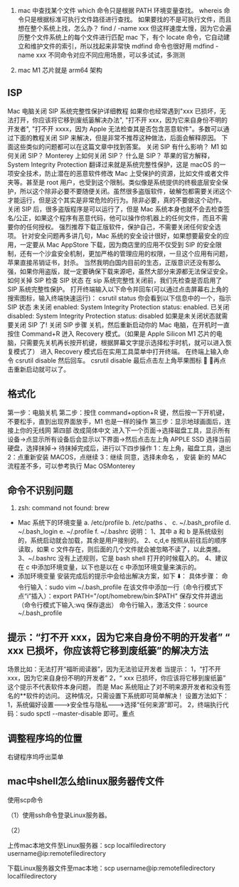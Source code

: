 <!--
 * @Author: yuzihan yuzihanyuzihan@163.com
 * @Date: 2022-05-14 16:59:40
 * @LastEditors: yuzihan yuzihanyuzihan@163.com
 * @LastEditTime: 2022-06-10 13:27:42
 * @FilePath: /fe_interview/工具/mac.md
 * @Description: 这是默认设置,请设置`customMade`, 打开koroFileHeader查看配置 进行设置: https://github.com/OBKoro1/koro1FileHeader/wiki/%E9%85%8D%E7%BD%AE
-->

1. mac 中查找某个文件
   which 命令只是根据 PATH 环境变量查找。
   whereis 命令只是根据标准可执行文件路径进行查找。
   如果要找的不是可执行文件，而且想在整个系统上找，怎么办？
   find / -name xxx
   但这样速度太慢，因为它会遍历整个文件系统上的每个文件进行匹配
   mac 下，有个 locate 命令，它自动建立和维护文件的索引，所以找起来非常快
   mdfind 命令也很好用
   mdfind -name xxx
   不同命令对应不同应用场景，可以多试试，多测测

2. mac M1 芯片就是 arm64 架构

## ISP

Mac 电脑关闭 SIP 系统完整性保护详细教程
如果你也经常遇到"xxx 已损坏，无法打开，你应该将它移到废纸篓解决办法", "打不开 xxx，因为它来自身份不明的开发者", "打不开 xxxx，因为 Apple 无法检查其是否包含恶意软件"。多数可以通过下面的教程关闭 SIP 来解决，但是非常不推荐这种做法，后面会解释原因。
下面这些类似的问题都可以在这篇文章中找到答案。
关闭 SIP 有什么影响？
M1 如何关闭 SIP？
Monterey 上如何关闭 SIP？
什么是 SIP？
苹果的官方解释，System Integrity Protection 翻译过来就是系统完整性保护，这是 macOS 的一项安全技术，防止潜在的恶意软件修改 Mac 上受保护的资源，比如文件或者文件夹等。甚至是 root 用户，也受到这个限制。类似像是系统提供的终极底层安全保护，所以这个除非必要不要随便关闭。虽然很多盗版软件，破解包都需要关闭这个才能运行，但是这个其实是非常危险的行为。除非必要，真的不要做这个动作。
关闭 SIP 后，很多盗版程序是可以运行了，但是 Mac 系统本身也就不会去检查签名/公正，如果这个程序有恶意代码，他可以操作你机器上的任何文件，而且不需要你的任何授权。
强烈推荐下载正版软件，保护自己，不需要关闭任何安全选项。
针对安全问题再多讲几句，Mac 系统的安全设计很好，如果想要最安全的应用，一定要从 Mac AppStore 下载，因为商店里的应用不仅受到 SIP 的安全限制，还有一个沙盒安全机制，更加严格的管理应用的权限，一旦这个应用有问题，苹果直接吊销证书，封杀。
当然我明白国内目前的生态，正版意识还没有那么强，如果你用盗版，就一定要确保下载来源吧，虽然大部分来源都无法保证安全。
如何关掉 SIP
检查 SIP 状态
在 sip 系统完整性关闭前，我们先检查是否启用了 SIP 系统完整性保护。
打开终端输入以下命令并回车(可以通过点击屏幕右上角的搜索图标，输入终端快速运行)：
csrutil status
你会看到以下信息中的一个，指示 SIP 状态
未关闭 enabled:
System Integrity Protection status: enabled.
已关闭 disabled:
System Integrity Protection status: disabled
如果是未关闭状态就需要关闭 SIP 了!
关闭 SIP 步骤
关机，然后重新启动你的 Mac 电脑，在开机时一直按住 Command+R 迸入 Recovery 模式。（如果是 Apple Silicon M1 芯片的电脑，只需要先关机再长按开机键，根据屏幕文字提示选择松手时机，就可以进入恢复模式了）
进入 Recovery 模式后在实用工具菜单中打开终端。
在终端上输入命令 csrutil disable 然后回车。
csrutil disable
最后点击左上角苹果图标  ，再点击重新启动就可以了。

## 格式化

第一步：电脑关机
第二步：按住 command+option+R 键，然后按一下开机键，不要松手，直到出现界面放手，M1 也是一样的操作
第三步：显示地球画面后，连接上你的无线网
第四部 改成简体中文
进入下一个页面->选择磁盘工具，显示所有设备->点显示所有设备后会显示以下界面->然后点击左上角 APPLE SSD 选择当前硬盘，选择抹掉->
待抹掉完成后，进行以下四步操作
1：左上角，磁盘工具，退出
2：点重新安装 MACOS，点继续
3：继续 同意，选择未命名 ， 安装
新的 MAC 流程差不多，可以参考执行
Mac OSMonterey

## 命令不识别问题

1. zsh: command not found: brew

- Mac 系统下的环境变量
  a. /etc/profile
  b. /etc/paths
  、
  c. ~/.bash_profile
  d. ~/.bash_login
  e. ~/.profile
  f. ~/.bashrc
  说明：
  1、其中 a 和 b 是系统级别的，系统启动就会加载，其余是用户接别的。
  2、c,d,e 按照从前往后的顺序读取，如果 c 文件存在，则后面的几个文件就会被忽略不读了，以此类推。
  3、~/.bashrc 没有上述规则，它是 bash shell 打开的时候载入的。
  4、建议在 c 中添加环境变量，以下也是以在 c 中添加环境变量来演示的。
- 添加环境变量
  安装完成后的提示中会给出解决方案，如下 ⬇️：
  具体步骤：
  命令行输入：sudo vim ~/.bash_profile
  在该文件中添加一行（命令行模式下点“i”插入）：export PATH="/opt/homebrew/bin:\$PATH"
  保存文件并退出（命令行模式下输入:wq 保存退出）
  命令行输入，激活文件：source ~/.bash_profile

## 提示：“打不开 xxx，因为它来自身份不明的开发者” “ xxx 已损坏，你应该将它移到废纸篓”的解决方法

场景比如：无法打开“福昕阅读器”，因为无法验证开发者
当提示：
1，“打不开 xxx，因为它来自身份不明的开发者”
2，“ xxx 已损坏，你应该将它移到废纸篓”
这个提示不代表软件本身问题，
而是 Mac 系统阻止了对不明来源开发者和没有签名的\*\*软件的访问。
这种情况，只需设置下系统即可简单解决！
设置方法如下：
1，系统偏好设置--->安全性与隐私--->选择“任何来源”即可。
2，终端执行代码：sudo spctl --master-disable 即可。重点

## 调整程序坞的位置

右键程序坞呼出菜单

## mac中shell怎么给linux服务器传文件
使用scp命令

（1）使用ssh命令登录Linux服务器。

（2）

上传mac本地文件至Linux服务器：scp localfiledirectory username@ip:remotefiledirectory

下载Linux服务器文件至mac本地：scp username@ip:remotefiledirectory localfiledirectory

